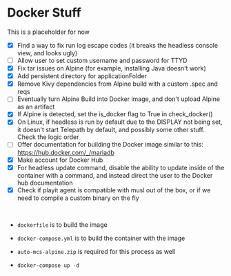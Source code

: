 # Docker Stuff
This is a placeholder for now

- [x] Find a way to fix run log escape codes (it breaks the headless console view, and looks ugly)
- [ ] Allow user to set custom username and password for TTYD
- [x] Fix tar issues on Alpine (for example, installing Java doesn't work)
- [x] Add persistent directory for applicationFolder
- [x] Remove Kivy dependencies from Alpine build with a custom .spec and reqs
- [ ] Eventually turn Alpine Build into Docker image, and don't upload Alpine as an artifact
- [x] If Alpine is detected, set the is_docker flag to True in check_docker()
- [x] On Linux, if headless is run by default due to the DISPLAY not being set, it doesn't start Telepath by default, and possibly some other stuff. Check the logic order
- [ ] Offer documentation for building the Docker image similar to this: https://hub.docker.com/_/mariadb
- [x] Make account for Docker Hub
- [x] For headless update command, disable the ability to update inside of the container with a command, and instead direct the user to the Docker hub documentation
- [x] Check if playit agent is compatible with musl out of the box, or if we need to compile a custom binary on the fly
      
<br>

- `dockerfile` is to build the image

- `docker-compose.yml` is to build the container with the image

- `auto-mcs-alpine.zip` is required for this process as well

- `docker-compose up -d`
